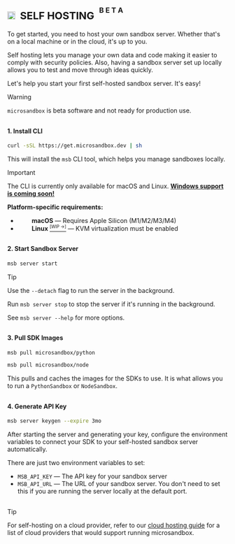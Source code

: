 # <sub><img height="18" src="https://octicons-col.vercel.app/home/A770EF">&nbsp;&nbsp;SELF HOSTING&nbsp;&nbsp;<sup><sup>B E T A</sup></sup></sub>

To get started, you need to host your own sandbox server. Whether that's on a local machine or in the cloud, it's up to you.

Self hosting lets you manage your own data and code making it easier to comply with security policies. Also, having a sandbox server set up locally allows you to test and move through ideas quickly.

Let's help you start your first self-hosted sandbox server. It's easy!

> [!WARNING]
>
> `microsandbox` is beta software and not ready for production use.

##

#### 1. Install CLI

```sh
curl -sSL https://get.microsandbox.dev | sh
```

This will install the `msb` CLI tool, which helps you manage sandboxes locally.

> [!IMPORTANT]
>
> The CLI is currently only available for macOS and Linux. **[Windows support is coming soon!](https://github.com/microsandbox/microsandbox/issues/47)**
>
> **Platform-specific requirements:**
>
> - <a href="https://microsandbox.dev#gh-light-mode-only" target="_blank"><img src="https://cdn.simpleicons.org/apple" height="14"/></a><a href="https://microsandbox.dev#gh-dark-mode-only" target="_blank"><img src="https://cdn.simpleicons.org/apple/white" height="14"/></a> **macOS** — Requires Apple Silicon (M1/M2/M3/M4)
> - <a href="https://microsandbox.dev#gh-light-mode-only" target="_blank"><img src="https://cdn.simpleicons.org/linux/black" height="14"/></a><a href="https://microsandbox.dev#gh-dark-mode-only" target="_blank"><img src="https://cdn.simpleicons.org/linux/white" height="14"/></a> **Linux** <a href="https://github.com/microsandbox/microsandbox/issues/224" target="_blank"><sup><small>[WIP →]</small></sup></a> — KVM virtualization must be enabled

##

#### 2. Start Sandbox Server

```sh
msb server start
```

> [!TIP]
>
> Use the `--detach` flag to run the server in the background.
>
> Run `msb server stop` to stop the server if it's running in the background.
>
> See `msb server --help` for more options.

##

#### 3. Pull SDK Images

```sh
msb pull microsandbox/python
```

```sh
msb pull microsandbox/node
```

This pulls and caches the images for the SDKs to use. It is what allows you to run a `PythonSandbox` or `NodeSandbox`.

##

#### 4. Generate API Key

```sh
msb server keygen --expire 3mo
```

After starting the server and generating your key, configure the environment variables to connect your SDK to your self-hosted sandbox server automatically.

There are just two environment variables to set:

- `MSB_API_KEY` — The API key for your sandbox server
- `MSB_API_URL` — The URL of your sandbox server. You don't need to set this if you are running the server locally at the default port.

##

> [!TIP]
>
> For self-hosting on a cloud provider, refer to our [cloud hosting guide](CLOUD_HOSTING.md) for a list of cloud providers that would support running microsandbox.
